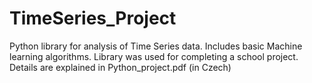 # TimeSeries_Project
Python library for analysis of Time Series data. Includes basic Machine learning algorithms.
Library was used for completing a school project. Details are explained in Python_project.pdf (in Czech)
